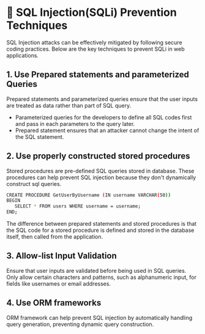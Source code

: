 # 🏁 SQL Injection(SQLi) Prevention Techniques 

SQL Injection attacks can be effectively mitigated by following secure coding practices. Below are the key techniques to prevent SQLi in web applications.

## 1. Use Prepared statements and parameterized Queries

Prepared statements and parameterized queries ensure that the user inputs are treated as data rather than part of SQL query.

- Parameterized queries for the developers to define all SQL codes first and pass in each parameters to the query later.
- Prepared statement ensures that an attacker cannot change the intent of the SQL statement.

## 2. Use properly constructed stored procedures

Stored procedures are pre-defined SQL queries stored in database. These procedures can help prevent SQL injection because they don't dynamically construct sql queries.

```bash
CREATE PROCEDURE GetUserByUsername (IN username VARCHAR(50))
BEGIN
   SELECT * FROM users WHERE username = username;
END;
```

The difference between prepared statements and stored procedures is that the SQL code for a stored procedure is defined and stored in the database itself, then called from the application. 

## 3. Allow-list Input Validation

Ensure that user inputs are validated before being used in SQL queries. Only allow certain characters and patterns, such as alphanumeric input, for fields like usernames or email addresses.
  
## 4. Use ORM frameworks

ORM framework can help prevent SQL injection by automatically handling query generation, preventing dynamic query construction.

